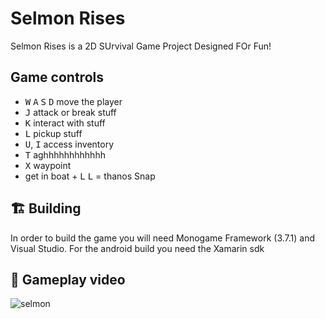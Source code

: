 # Selmon Rises

Selmon Rises is a 2D SUrvival Game Project Designed FOr Fun!

## Game controls

- <kbd>W</kbd> <kbd>A</kbd> <kbd>S</kbd> <kbd>D</kbd> move the player
- <kbd>J</kbd> attack or break stuff
- <kbd>K</kbd> interact with stuff
- <kbd>L</kbd> pickup stuff
- <kbd>U</kbd>, <kbd>I</kbd> access inventory
- <kbd>T</kbd> aghhhhhhhhhhhh
- <kbd>X</kbd> waypoint
- get in boat + <kbd>L</kbd> <kbd>L</kbd> = thanos Snap


## 🏗 Building

In order to build the game you will need Monogame Framework (3.7.1) and Visual Studio.
For the android build you need the Xamarin sdk

## 🎥 Gameplay video

![selmon](https://github.com/user-attachments/assets/20b406f0-0b23-4af5-b371-f8c4c1a69b82)
